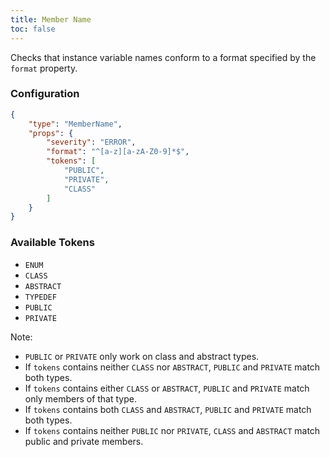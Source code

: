 ```yaml
---
title: Member Name
toc: false
---
```


Checks that instance variable names conform to a format specified by the `format` property.

### Configuration

```json
{
    "type": "MemberName",
    "props": {
        "severity": "ERROR",
        "format": "^[a-z][a-zA-Z0-9]*$",
        "tokens": [
            "PUBLIC",
            "PRIVATE",
            "CLASS"
        ]
    }
}
```

### Available Tokens

- `ENUM`
- `CLASS`
- `ABSTRACT`
- `TYPEDEF`
- `PUBLIC`
- `PRIVATE`

Note: 
- `PUBLIC` or `PRIVATE` only work on class and abstract types.
- If `tokens` contains neither `CLASS` nor `ABSTRACT`, `PUBLIC` and `PRIVATE` match both types.
- If `tokens` contains either `CLASS` or `ABSTRACT`, `PUBLIC` and `PRIVATE` match only members of that type.
- If `tokens` contains both `CLASS` and `ABSTRACT`, `PUBLIC` and `PRIVATE` match both types.
- If `tokens` contains neither `PUBLIC` nor `PRIVATE`, `CLASS` and `ABSTRACT` match public and private members.